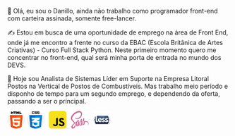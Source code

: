 👋 Olá, eu sou o Danillo, ainda não trabalho como programador front-end com carteira assinada, somente free-lancer. 

✍ Estou em busca de uma oportunidade de emprego na área de Front End, onde já me encontro a frente no curso da EBAC (Escola Britânica de Artes Criativas) - Curso Full Stack Python.
Neste primeiro momento quero me concentrar no front-end, qual será minha porta de entrada no mundo dos DEVS.

🌱 Hoje sou Analista de Sistemas Líder em Suporte na Empresa Litoral Postos na Vertical de Postos de Combustíveis.
Mas trabalho meio período e disponho de tempo para um segundo emprego, e dependendo da oferta, passando a ser o príncipal.

<img src='./html5.png' style='width:40px; height:40px; marin-right:10px'> <img src='./css.png' style='width:40px; height:40px; padding-right:10px'><img src='./js.png' style='width:40px; height:40px;  padding-right:10px'><img src='./sass.png' style='width:40px; height:40px;  padding-right:10px'><img src='./less.png' style='width:40px; height:40px;'>
